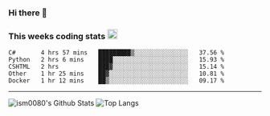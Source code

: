 ### Hi there 👋

<!--START_SECTION:giphy-->
<!--END_SECTION:giphy-->

### This weeks coding stats <img src="https://media1.giphy.com/media/LmNwrBhejkK9EFP504/giphy.gif?cid=ecf05e4723nsktnyyj53u162g7cy5rjqfg6gz06kxdg5y55g&rid=giphy.gif" width="20" height="20" />
<!--START_SECTION:waka-->
```text
C#       4 hrs 57 mins   █████████▒░░░░░░░░░░░░░░░   37.56 % 
Python   2 hrs 6 mins    ████░░░░░░░░░░░░░░░░░░░░░   15.93 % 
CSHTML   2 hrs           ███▓░░░░░░░░░░░░░░░░░░░░░   15.14 % 
Other    1 hr 25 mins    ██▓░░░░░░░░░░░░░░░░░░░░░░   10.81 % 
Docker   1 hr 12 mins    ██▒░░░░░░░░░░░░░░░░░░░░░░   09.17 % 
```
<!--END_SECTION:waka-->

---

![ism0080's Github Stats](https://github-readme-stats.vercel.app/api?username=ism0080&show_icons=true%hide_border=true&hide=issues)
![Top Langs](https://github-readme-stats.vercel.app/api/top-langs/?username=ism0080&layout=compact)

<!--
**ism0080/ism0080** is a ✨ _special_ ✨ repository because its `README.md` (this file) appears on your GitHub profile.

Here are some ideas to get you started:

- 🔭 I’m currently working on ...
- 🌱 I’m currently learning ...
- 👯 I’m looking to collaborate on ...
- 🤔 I’m looking for help with ...
- 💬 Ask me about ...
- 📫 How to reach me: ...
- 😄 Pronouns: ...
- ⚡ Fun fact: ...
-->

